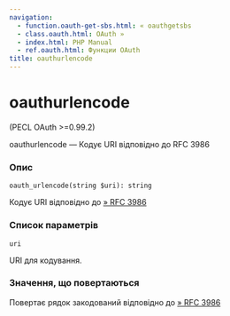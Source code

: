 ```yaml
---
navigation:
  - function.oauth-get-sbs.html: « oauthgetsbs
  - class.oauth.html: OAuth »
  - index.html: PHP Manual
  - ref.oauth.html: Функции OAuth
title: oauthurlencode
---
```

# oauthurlencode

(PECL OAuth >=0.99.2)

oauthurlencode — Кодує URI відповідно до RFC 3986

### Опис

```methodsynopsis
oauth_urlencode(string $uri): string
```

Кодує URI відповідно до [» RFC 3986](http://www.faqs.org/rfcs/rfc3986)

### Список параметрів

`uri`

URI для кодування.

### Значення, що повертаються

Повертає рядок закодований відповідно до [» RFC 3986](http://www.faqs.org/rfcs/rfc3986)
